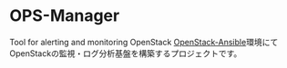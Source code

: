 # OPS-Manager
Tool for alerting and monitoring OpenStack
[OpenStack-Ansible](https://github.com/virtualtech/openstack-ansible-docs)環境にてOpenStackの監視・ログ分析基盤を構築するプロジェクトです。
